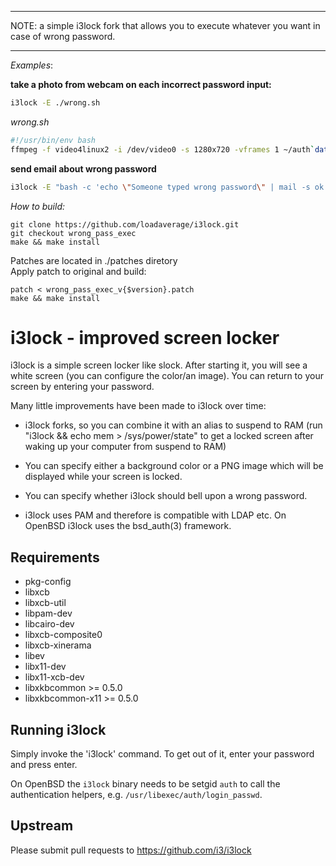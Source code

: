*** 
NOTE: a simple i3lock fork that allows you to execute whatever you want in case of wrong password. 
***

_Examples_:     

**take a photo from webcam on each incorrect password input:**

```bash
i3lock -E ./wrong.sh
```

_wrong.sh_

```bash
#!/usr/bin/env bash
ffmpeg -f video4linux2 -i /dev/video0 -s 1280x720 -vframes 1 ~/auth`date +%Y_%m_%d_%H-%M-%S`.jpeg &>/dev/null
```
**send email about wrong password**
```bash
i3lock -E "bash -c 'echo \"Someone typed wrong password\" | mail -s ok cve@example.org'"
```
_How to build:_

```
git clone https://github.com/loadaverage/i3lock.git
git checkout wrong_pass_exec
make && make install
```
Patches are located in ./patches diretory   
Apply patch to original and build:

```
patch < wrong_pass_exec_v{$version}.patch
make && make install
```

i3lock - improved screen locker
===============================
i3lock is a simple screen locker like slock. After starting it, you will
see a white screen (you can configure the color/an image). You can return
to your screen by entering your password.

Many little improvements have been made to i3lock over time:

- i3lock forks, so you can combine it with an alias to suspend to RAM
  (run "i3lock && echo mem > /sys/power/state" to get a locked screen
   after waking up your computer from suspend to RAM)

- You can specify either a background color or a PNG image which will be
  displayed while your screen is locked.

- You can specify whether i3lock should bell upon a wrong password.

- i3lock uses PAM and therefore is compatible with LDAP etc.
  On OpenBSD i3lock uses the bsd_auth(3) framework.

Requirements
------------
- pkg-config
- libxcb
- libxcb-util
- libpam-dev
- libcairo-dev
- libxcb-composite0
- libxcb-xinerama
- libev
- libx11-dev
- libx11-xcb-dev
- libxkbcommon >= 0.5.0
- libxkbcommon-x11 >= 0.5.0

Running i3lock
-------------
Simply invoke the 'i3lock' command. To get out of it, enter your password and
press enter.

On OpenBSD the `i3lock` binary needs to be setgid `auth` to call the
authentication helpers, e.g. `/usr/libexec/auth/login_passwd`.

Upstream
--------
Please submit pull requests to https://github.com/i3/i3lock
